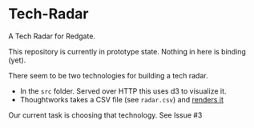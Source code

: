 # Tech-Radar

A Tech Radar for Redgate.

This repository is currently in prototype state. Nothing in here is binding (yet).

There seem to be two technologies for building a tech radar.

* In the `src` folder. Served over HTTP this uses d3 to visualize it.
* Thoughtworks takes a CSV file (see `radar.csv`) and [renders it](https://radar.thoughtworks.com/?sheetId=https%3A%2F%2Fraw.githubusercontent.com%2Fred-gate%2FTech-Radar%2Fmaster%2Fradar.csv)

Our current task is choosing that technology. See Issue #3
